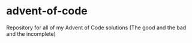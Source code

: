 # advent-of-code

Repository for all of my Advent of Code solutions (The good and the bad and the incomplete)
